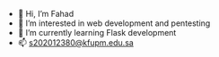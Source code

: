 - 👋 Hi, I’m Fahad 
- 👀 I’m interested in web development and pentesting
- 🌱 I’m currently learning Flask development
- 📫 s202012380@kfupm.edu.sa

<!---
0xcrashBandi/0xcrashBandi is a ✨ special ✨ repository because its `README.md` (this file) appears on your GitHub profile.
You can click the Preview link to take a look at your changes.
--->
